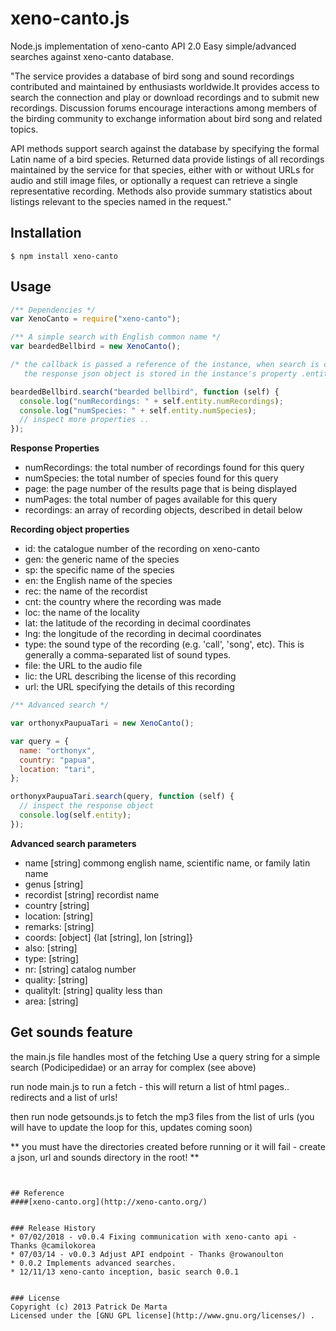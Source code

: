 # xeno-canto.js

Node.js implementation of xeno-canto API 2.0
Easy simple/advanced searches against xeno-canto database.

"The service provides a database of bird song and sound recordings contributed
and maintained by enthusiasts worldwide.It provides access to search the
connection and play or download recordings and to submit new recordings.
Discussion forums encourage interactions among members of the birding community
to exchange information about bird song and related topics.

API methods support search against the database by specifying the formal Latin
name of a bird species. Returned data provide listings of all recordings
maintained by the service for that species, either with or without URLs for
audio and still image files, or optionally a request can retrieve a single
representative recording. Methods also provide summary statistics about
listings relevant to the species named in the request."

## Installation

```
$ npm install xeno-canto
```

## Usage

```javascript
/** Dependencies */
var XenoCanto = require("xeno-canto");

/** A simple search with English common name */
var beardedBellbird = new XenoCanto();

/* the callback is passed a reference of the instance, when search is complete;
   the response json object is stored in the instance's property .entity */

beardedBellbird.search("bearded bellbird", function (self) {
  console.log("numRecordings: " + self.entity.numRecordings);
  console.log("numSpecies: " + self.entity.numSpecies);
  // inspect more properties ..
});
```

**Response Properties**

- numRecordings: the total number of recordings found for this query
- numSpecies: the total number of species found for this query
- page: the page number of the results page that is being displayed
- numPages: the total number of pages available for this query
- recordings: an array of recording objects, described in detail below

**Recording object properties**

- id: the catalogue number of the recording on xeno-canto
- gen: the generic name of the species
- sp: the specific name of the species
- en: the English name of the species
- rec: the name of the recordist
- cnt: the country where the recording was made
- loc: the name of the locality
- lat: the latitude of the recording in decimal coordinates
- lng: the longitude of the recording in decimal coordinates
- type: the sound type of the recording (e.g. 'call', 'song', etc). This is generally a comma-separated list of sound types.
- file: the URL to the audio file
- lic: the URL describing the license of this recording
- url: the URL specifying the details of this recording

```javascript
/** Advanced search */

var orthonyxPaupuaTari = new XenoCanto();

var query = {
  name: "orthonyx",
  country: "papua",
  location: "tari",
};

orthonyxPaupuaTari.search(query, function (self) {
  // inspect the response object
  console.log(self.entity);
});
```

**Advanced search parameters**

- name [string] commong english name, scientific name, or family latin name
- genus [string]
- recordist [string] recordist name
- country [string]
- location: [string]
- remarks: [string]
- coords: [object] {lat [string], lon [string]}
- also: [string]
- type: [string]
- nr: [string] catalog number
- quality: [string]
- qualitylt: [string] quality less than
- area: [string]

## Get sounds feature

the main.js file handles most of the fetching
Use a query string for a simple search (Podicipedidae) or an array for complex (see above)

run node main.js to run a fetch - this will return a list of html pages.. redirects
and a list of urls!

then run node getsounds.js to fetch the mp3 files from the list of urls (you will have to update the loop for this, updates coming soon)

** you must have the directories created before running or it will fail - create a json, url and sounds directory in the root! **

```


## Reference
####[xeno-canto.org](http://xeno-canto.org/)


### Release History
* 07/02/2018 - v0.0.4 Fixing communication with xeno-canto api - Thanks @camilokorea
* 07/03/14 - v0.0.3 Adjust API endpoint - Thanks @rowanoulton
* 0.0.2 Implements advanced searches.
* 12/11/13 xeno-canto inception, basic search 0.0.1


### License
Copyright (c) 2013 Patrick De Marta
Licensed under the [GNU GPL license](http://www.gnu.org/licenses/) .
```
